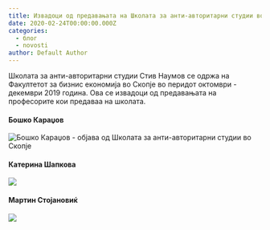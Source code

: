 ```yaml
---
title: Извадоци од предавањата на Школата за анти-авторитарни студии во Скопје
date: 2020-02-24T00:00:00.000Z
categories:
  - блог
  - novosti
author: Default Author
---
```


Школата за анти-авторитарни студии Стив Наумов се одржа на Факултетот за бизнис економија во Скопје во перидот октомври - декември 2019 година. Ова се извадоци од предавањата на професорите кои предаваа на школата.

#### Бошко Караџов

![Бошко Караџов - објава од Школата за анти-авторитарни студии во Скопје](http://libertaniabackup.local/wp-content/uploads/2020/02/Bosko-objava-SNSK19--1024x576.jpg)

#### Катерина Шапкова

![](http://libertaniabackup.local/wp-content/uploads/2020/02/Katerina-objava-SNSK19--1024x576.jpg)

#### Мартин Стојановиќ

![](http://libertaniabackup.local/wp-content/uploads/2020/02/Martin-objava-SNSK19--1024x576.jpg)

